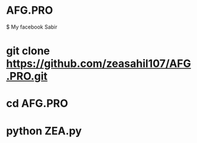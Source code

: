 # AFG.PRO
$ My facebook Sabir






# git clone https://github.com/zeasahil107/AFG.PRO.git
# cd AFG.PRO
# python ZEA.py
